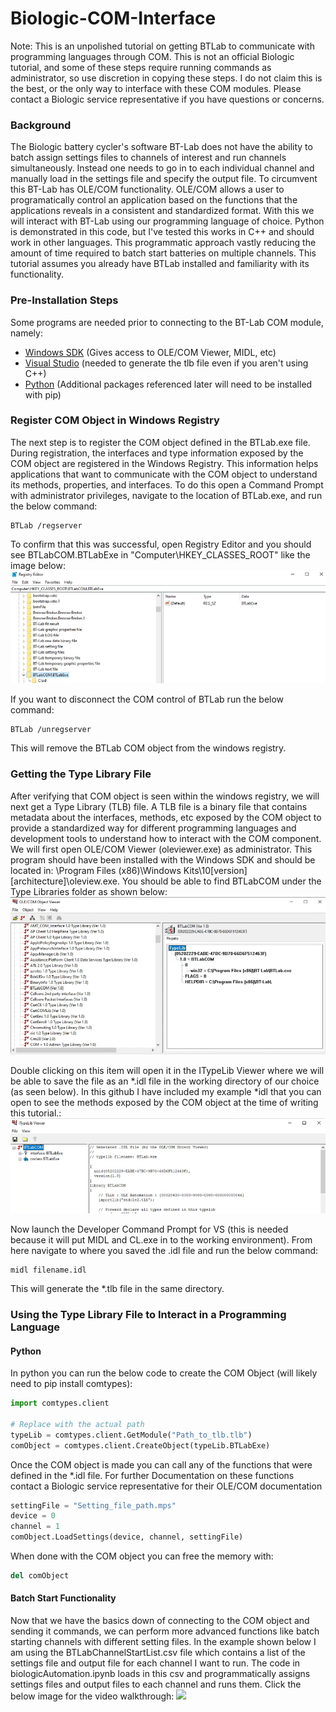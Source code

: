 # Biologic-COM-Interface
Note: This is an unpolished tutorial on getting BTLab to communicate with programming languages through COM. This is not an official Biologic tutorial, and some of these steps require running commands as administrator, so use discretion in copying these steps. I do not claim this is the best, or the only way to interface with these COM modules. Please contact a Biologic service representative if you have questions or concerns.

### Background
The Biologic battery cycler's software BT-Lab does not have the ability to batch assign settings files to channels of interest and run channels simultaneously. Instead one needs to go in to each individual channel  and manually load in the settings file and specify the output file. To circumvent this BT-Lab has OLE/COM functionality. OLE/COM allows a user to programatically control an application based on the functions that the applications reveals in a consistent and standardized format. With this we will interact with BT-Lab using our programming language of choice. Python is demonstrated in this code, but I've tested this works in C++ and should work in other languages. This programmatic approach vastly reducing the amount of time required to batch start batteries on multiple channels. This tutorial assumes you already have BTLab installed and familiarity with its functionality. 

### Pre-Installation Steps
Some programs are needed prior to connecting to the BT-Lab COM module, namely: 
- [Windows SDK](https://developer.microsoft.com/en-us/windows/downloads/windows-sdk/) (Gives access to OLE/COM Viewer, MIDL, etc)
- [Visual Studio](https://visualstudio.microsoft.com/vs/features/cplusplus/) (needed to generate the tlb file even if you aren't using C++)
- [Python](https://www.python.org/downloads/) (Additional packages referenced later will need to be installed with pip)
 
### Register COM Object in Windows Registry
The next step is to register the COM object defined in the BTLab.exe file. During registration, the interfaces and type information exposed by the COM object are registered in the Windows Registry. This information helps applications that want to communicate with the COM object to understand its methods, properties, and interfaces. To do this open a Command Prompt with administrator privileges, navigate to the location of BTLab.exe, and run the below command:

```Command
BTLab /regserver
```
To confirm that this was successful, open Registry Editor and you should see BTLabCOM.BTLabExe in "Computer\HKEY_CLASSES_ROOT\" like the image below:
![image of BTLab in Registry Editor](graphics/BTLab_Registry_Editor.png)

If you want to disconnect the COM control of BTLab run the below command:

```Command
BTLab /unregserver
```

This will remove the BTLab COM object from the windows registry.

### Getting the Type Library File

After verifying that COM object is seen within the windows registry, we will next get a Type Library (TLB) file. A TLB file is a binary file that contains metadata about the interfaces, methods, etc exposed by the COM object to provide a standardized way for different programming languages and development tools to understand how to interact with the COM component. We will first open OLE/COM Viewer (oleviewer.exe) as administrator. This program should have been installed with the Windows SDK and should be located in: \Program Files (x86)\Windows Kits\10\[version]\[architecture]\oleview.exe. You should be able to find BTLabCOM under the Type Libraries folder as shown below:
![image of BTLab in Registry Editor](graphics/BTLab_oleviewer.png)

Double clicking on this item will open it in the ITypeLib Viewer where we will be able to save the file as an *.idl file in the working directory of our choice (as seen below). In this github I have included my example *idl that you can open to see the methods exposed by the COM object at the time of writing this tutorial.:
![image of BTLab in Registry Editor](graphics/BTLab_itypelib.png)


Now launch the Developer Command Prompt for VS (this is needed because it will put MIDL and CL.exe in to the working environment). From here navigate to where you saved the .idl file and run the below command:

```Command
midl filename.idl
```

This will generate the *.tlb file in the same directory.

### Using the Type Library File to Interact in a Programming Language
#### Python
In python you can run the below code to create the COM Object (will likely need to pip install comtypes):

```Python
import comtypes.client

# Replace with the actual path
typeLib = comtypes.client.GetModule("Path_to_tlb.tlb")
comObject = comtypes.client.CreateObject(typeLib.BTLabExe)
```

Once the COM object is made you can call any of the functions that were defined in the *.idl file. For further Documentation on these functions contact a Biologic service representative for their OLE/COM documentation
```Python
settingFile = "Setting_file_path.mps"
device = 0
channel = 1
comObject.LoadSettings(device, channel, settingFile)
```

When done with the COM object you can free the memory with:
```Python
del comObject
```

#### Batch Start Functionality

Now that we have the basics down of connecting to the COM object and sending it commands, we can perform more advanced functions like batch starting channels with different setting files. In the example shown below I am using the BTLabChannelStartList.csv file which contains a list of the settings file and output file for each channel I want to run. The code in biologicAutomation.ipynb loads in this csv and programmatically assigns settings files and output files to each channel and runs them. Click the below image for the video walkthrough:
[![](https://img.youtube.com/vi/dTyfNcylDpQ/0.jpg)](https://www.youtube.com/watch?v=dTyfNcylDpQ)

